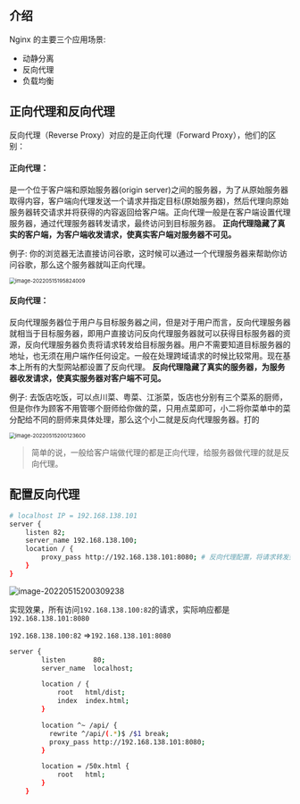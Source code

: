 ## 介绍

Nginx 的主要三个应用场景:

- 动静分离
- 反向代理
- 负载均衡

## 正向代理和反向代理

反向代理（Reverse Proxy）对应的是正向代理（Forward Proxy），他们的区别：

#### **正向代理：**

是一个位于客户端和原始服务器(origin server)之间的服务器，为了从原始服务器取得内容，客户端向代理发送一个请求并指定目标(原始服务器)，然后代理向原始服务器转交请求并将获得的内容返回给客户端。正向代理一般是在客户端设置代理服务器，通过代理服务器转发请求，最终访问到目标服务器。
**正向代理隐藏了真实的客户端，为客户端收发请求，使真实客户端对服务器不可见。**

例子: 你的浏览器无法直接访问谷歌，这时候可以通过一个代理服务器来帮助你访问谷歌，那么这个服务器就叫正向代理。

<img src="https://zwhid.oss-cn-shenzhen.aliyuncs.com/blog/05-15-OTJ2Pr.png" alt="image-20220515195824009" style="zoom:67%;" />

#### **反向代理：**

反向代理服务器位于用户与目标服务器之间，但是对于用户而言，反向代理服务器就相当于目标服务器，即用户直接访问反向代理服务器就可以获得目标服务器的资源，反向代理服务器负责将请求转发给目标服务器。用户不需要知道目标服务器的地址，也无须在用户端作任何设定。一般在处理跨域请求的时候比较常用。现在基本上所有的大型网站都设置了反向代理。
**反向代理隐藏了真实的服务器，为服务器收发请求，使真实服务器对客户端不可见。**

例子: 去饭店吃饭，可以点川菜、粤菜、江浙菜，饭店也分别有三个菜系的厨师，但是你作为顾客不用管哪个厨师给你做的菜，只用点菜即可，小二将你菜单中的菜分配给不同的厨师来具体处理，那么这个小二就是反向代理服务器。打的

<img src="https://zwhid.oss-cn-shenzhen.aliyuncs.com/blog/05-15-fdUVjF.png" alt="image-20220515200123600" style="zoom: 67%;" />

> 简单的说，一般给客户端做代理的都是正向代理，给服务器做代理的就是反向代理。

## 配置反向代理

```bash
# localhost IP = 192.168.138.101
server {
    listen 82;
    server_name 192.168.138.100;
    location / {
        proxy_pass http://192.168.138.101:8080; # 反向代理配置，将请求转发到指定服务
    }
}
```

![image-20220515200309238](https://zwhid.oss-cn-shenzhen.aliyuncs.com/blog/05-15-ksrIdL.png)

实现效果，所有访问`192.168.138.100:82`的请求，实际响应都是`192.168.138.101:8080`

`192.168.138.100:82` =>`192.168.138.101:8080`

```bash
server {
        listen       80;
        server_name  localhost;

        location / {
            root   html/dist;
            index  index.html;
        }

        location ^~ /api/ {
          rewrite ^/api/(.*)$ /$1 break;
          proxy_pass http://192.168.138.101:8080;
        }

        location = /50x.html {
            root   html;
        }
    }
```
